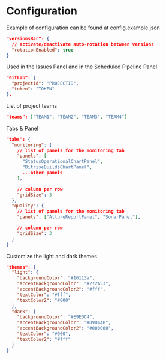 # Configuration

Example of configuration can be found at config.example.json

```json
"versionsBar": {
  // activate/deactivate auto-rotation between versions
  "rotationEnabled": true
}
```

Used in the Issues Panel and in the Scheduled Pipeline Panel

```json
"GitLab": {
  "projectId": "PROJECTID",
  "token": "TOKEN"
},
```

List of project teams

```json
"teams": ["TEAM1", "TEAM2", "TEAM3", "TEAM4"]
```

Tabs & Panel

```json
"tabs": {
  "monitoring": {
    // list of panels for the monitoring tab
    "panels": [
      "StatusOperationalChartPanel",
      "BitriseBuildsChartPanel",
      ...other panels
    ],

    // column per row
    "gridSize": 3
  },
  "quality": {
    // list of panels for the monitoring tab
    "panels": ["AllureReportPanel", "SonarPanel"],

    // column per row
    "gridSize": 3
  }
}
```

Customize the light and dark themes

```json
"themes": {
  "light": {
    "backgroundColor": "#16113a",
    "accentBackgroundColor": "#272A53",
    "accentBackgroundColor2": "#fff",
    "textColor": "#fff",
    "textColor2": "#000"
  },
  "dark": {
    "backgroundColor": "#E9EDC4",
    "accentBackgroundColor": "#D9D4AB",
    "accentBackgroundColor2": "#000000",
    "textColor": "#000",
    "textColor2": "#fff"
  }
}
```
